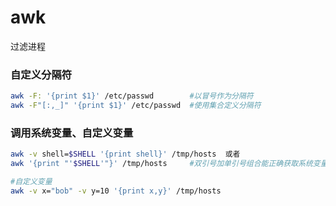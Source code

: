 # awk

过滤进程



### 自定义分隔符

```sh
awk -F: '{print $1}' /etc/passwd		#以冒号作为分隔符
awk -F"[:,_]" '{print $1}' /etc/passwd	#使用集合定义分隔符
```

### 调用系统变量、自定义变量

```sh
awk -v shell=$SHELL '{print shell}' /tmp/hosts	或者
awk '{print "'$SHELL'"}' /tmp/hosts		#双引号加单引号组合能正确获取系统变量

#自定义变量
awk -v x="bob" -v y=10 '{print x,y}' /tmp/hosts
```

